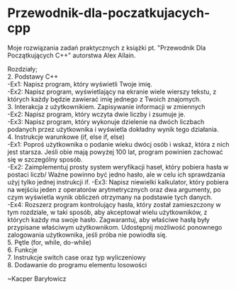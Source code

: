 # Przewodnik-dla-poczatkujacych-cpp
Moje rozwiązania zadań praktycznych z książki pt. "Przewodnik Dla Początkujących C++" autorstwa Alex Allain.

Rozdziały;                                                                                                     
2. Podstawy C++                                                            
  -Ex1: Napisz program, który wyświetli Twoje imię.                                                                                                                    
  -Ex2: Napisz program, wyświetlający na ekranie wiele wierszy tekstu, z których każdy będzie zawierać imię jednego z Twoich znajomych.                                                 
3. Interakcja z użytkownikiem. Zapisywanie informacji w zmiennych                                                                    
  -Ex2: Napisz program, który wczyta dwie liczby i zsumuje je.                                                                          
  -Ex3: Napisz program, który wykonuje dzielenie na dwóch liczbach podanych przez użytkownika i wyświetla dokładny wynik tego działania.                                                      
4. Instrukcje warunkowe (if, else if, else)                                                        
  -Ex1: Poproś użytkownika o podanie wieku dwócj osób i wskaż, która z nich jest starsza. Jeśli obie mają powyżej 100 lat, program powinien zachować się w szczególny sposób.                                    
  -Ex2: Zaimplementuj prosty system weryfikacji haseł, który pobiera hasła w postaci liczb/ Ważne powinno być jedno hasło, ale w celu ich sprawdzania użyj tylko jednej instrukcji if.
  -Ex3: Napisz niewielki kalkulator, który pobiera na wejściu jeden z operatorów arytmetrycznych oraz dwa argumenty, po czym wyświetla wynik obliczeń otrzymany na podstawie tych danych.                  
  -Ex4: Rozszerz program kontrolujący hasła, który został zamieszczony w tym rozdziale, w taki sposób, aby akceptował wielu użytkowników, z których każdy ma swoje hasło. Zagwarantuj, aby właściwe hasłą były przypisane właściwym użytkownikom. Udostępnij możliwość ponownego zalogowania użytkownika, jeśli próba nie powiodła się.                                                                                      
5. Pętle (for, while, do-while)                                                                             
6. Funkcje                                                                                                  
7. Instrukcje switch case oraz typ wyliczeniowy                                                             
8. Dodawanie do programu elementu losowości

~Kacper Baryłowicz

